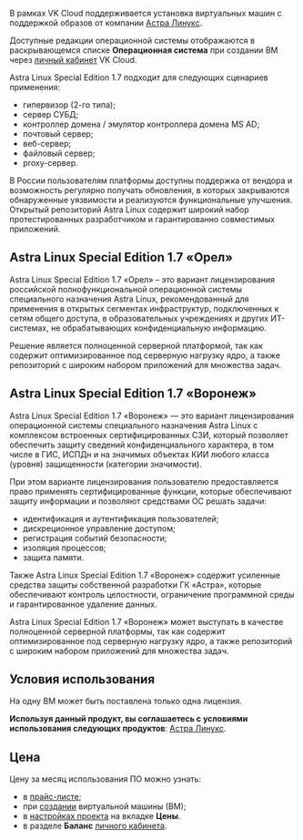 В рамках VK Cloud поддерживается установка виртуальных машин с поддержкой образов от компании [Астра Линукс](https://astralinux.ru).

Доступные редакции операционной системы отображаются в раскрывающемся списке **Операционная система** при создании ВМ через [личный кабинет](https://msk.cloud.vk.com/app/services/infra/servers/add) VK Cloud.

Astra Linux Speсial Edition 1.7 подходит для следующих сценариев применения:

- гипервизор (2-го типа);
- сервер СУБД;
- контроллер домена / эмулятор контроллера домена MS AD;
- почтовый сервер;
- веб-сервер;
- файловый сервер;
- proxy-сервер.

В России пользователям платформы доступны поддержка от вендора и возможность регулярно получать обновления, в которых закрываются обнаруженные уязвимости и реализуются функциональные улучшения. Открытый репозиторий Astra Linux содержит широкий набор протестированных разработчиком и гарантированно совместимых приложений.

## Astra Linux Special Edition 1.7 «Орел»

Astra Linux Special Edition 1.7 «Орел» – это вариант лицензирования российской полнофункциональной операционной системы специального назначения Astra Linux, рекомендованный для применения в открытых сегментах инфраструктур, подключенных к сетям общего доступа, в образовательных учреждениях и других ИТ-системах, не обрабатывающих конфиденциальную информацию.

Решение является полноценной серверной платформой, так как содержит оптимизированное под серверную нагрузку ядро, а также репозиторий с широким набором приложений для множества задач.

## Astra Linux Special Edition 1.7 «Воронеж»

Astra Linux Special Edition 1.7 «Воронеж» — это вариант лицензирования операционной системы специального назначения Astra Linux с комплексом встроенных сертифицированных СЗИ, который позволяет обеспечить защиту сведений конфиденциального характера, в том числе в ГИС, ИСПДн и на значимых объектах КИИ любого класса (уровня) защищенности (категории значимости).

При этом варианте лицензирования пользователю предоставляется право применять сертифицированные функции, которые обеспечивают защиту информации и позволяют средствами ОС решать задачи:

- идентификация и аутентификация пользователей;
- дискреционное управление доступом;
- регистрация событий безопасности;
- изоляция процессов;
- защита памяти.

Также Astra Linux Special Edition 1.7 «Воронеж» содержит усиленные средства защиты собственной разработки ГК «Астра», которые обеспечивают контроль целостности, ограничение программной среды и гарантированное удаление данных.

Astra Linux Special Edition 1.7 «Воронеж» может выступать в качестве полноценной серверной платформы, так как содержит оптимизированное под серверную нагрузку ядро, а также репозиторий с широким набором приложений для множества задач.

## Условия использования

На одну ВМ может быть поставлена только одна лицензия.

**Используя данный продукт, вы соглашаетесь с условиями использования следующих продуктов**: [Астра Линукс](https://astralinux.ru/info/law/).

## Цена

Цену за месяц использования ПО можно узнать:

- в [прайс-листе](https://cloud.vk.com/pricelist);
- при [создании](/ru/base/iaas/service-management/vm/vm-create) виртуальной машины (ВМ);
- в [настройках проекта](https://msk.cloud.vk.com/app/project/) на вкладке **Цены**.
- в разделе **Баланс** [личного кабинета](https://msk.cloud.vk.com/app/services/billing).
